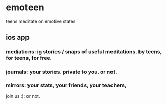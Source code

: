 # emoteen
teens meditate on emotive states

## ios app
### mediations: ig stories / snaps of useful meditations. by teens, for teens, for free.
### journals: your stories. private to you. or not.
### mirrors: your stats, your friends, your teachers, 

join us :): or not.
